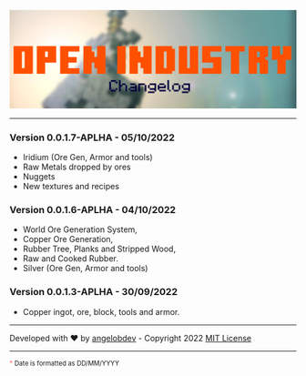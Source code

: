 ![OPEN INDUSTRY](/git/images/open_industry_clog.png "Open Industry")
___

### Version 0.0.1.7-APLHA - 05/10/2022
- Iridium (Ore Gen, Armor and tools)
- Raw Metals dropped by ores
- Nuggets
- New textures and recipes

### Version 0.0.1.6-APLHA - 04/10/2022
- World Ore Generation System,
- Copper Ore Generation,
- Rubber Tree, Planks and Stripped Wood,
- Raw and Cooked Rubber.
- Silver (Ore Gen, Armor and tools)

### Version 0.0.1.3-APLHA - 30/09/2022
- Copper ingot, ore, block, tools and armor.

___
Developed with ♥ by [angelobdev](https://angelobdev.com) - Copyright 2022 [MIT License](LICENSE.md)
___
<p style="font-size: 0.8em"><a style="color:#f66">*</a> Date is formatted as DD/MM/YYYY</p>